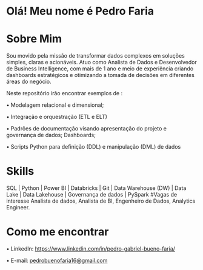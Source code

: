 # Olá! Meu nome é Pedro Faria
# Sobre Mim
Sou movido pela missão de transformar dados complexos em soluções simples, claras e acionáveis. Atuo como Analista de Dados e Desenvolvedor de Business Intelligence, com mais de 1 ano e meio de experiência criando dashboards estratégicos e otimizando a tomada de decisões em diferentes áreas do negócio.

Neste repositório irão encontrar exemplos de :

• Modelagem relacional e dimensional; 

• Integração e orquestração (ETL e ELT)

• Padrões de documentação visando apresentação do projeto e governança de dados; 
Dashboards;

• Scripts Python para definição (DDL) e manipulação (DML) de dados

# Skills
SQL | Python |  Power BI  | Databricks | Git | Data Warehouse (DW) | Data Lake | Data Lakehouse | Governança de dados | PySpark
#Vagas de interesse
Analista de dados, Analista de BI, Engenheiro de Dados, Analytics Engineer.
# Como me encontrar
• LinkedIn: https://www.linkedin.com/in/pedro-gabriel-bueno-faria/

• E-mail: pedrobuenofaria16@gmail.com
